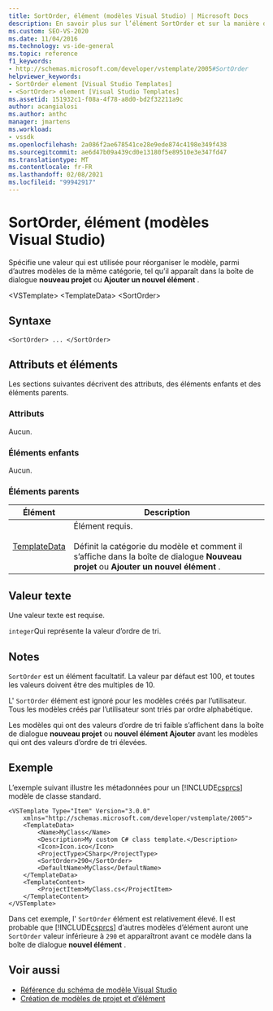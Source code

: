 ```yaml
---
title: SortOrder, élément (modèles Visual Studio) | Microsoft Docs
description: En savoir plus sur l’élément SortOrder et sur la manière dont il spécifie une valeur utilisée pour réorganiser le modèle tel qu’il apparaît dans la boîte de dialogue Nouveau projet ou ajouter un nouvel élément.
ms.custom: SEO-VS-2020
ms.date: 11/04/2016
ms.technology: vs-ide-general
ms.topic: reference
f1_keywords:
- http://schemas.microsoft.com/developer/vstemplate/2005#SortOrder
helpviewer_keywords:
- SortOrder element [Visual Studio Templates]
- <SortOrder> element [Visual Studio Templates]
ms.assetid: 151932c1-f08a-4f78-a8d0-bd2f32211a9c
author: acangialosi
ms.author: anthc
manager: jmartens
ms.workload:
- vssdk
ms.openlocfilehash: 2a086f2ae678541ce28e9ede874c4198e349f438
ms.sourcegitcommit: ae6d47b09a439cd0e13180f5e89510e3e347fd47
ms.translationtype: MT
ms.contentlocale: fr-FR
ms.lasthandoff: 02/08/2021
ms.locfileid: "99942917"
---
```

# <a name="sortorder-element-visual-studio-templates"></a>SortOrder, élément (modèles Visual Studio)
Spécifie une valeur qui est utilisée pour réorganiser le modèle, parmi d’autres modèles de la même catégorie, tel qu’il apparaît dans la boîte de dialogue **nouveau projet** ou **Ajouter un nouvel élément** .

 \<VSTemplate> \<TemplateData>
 \<SortOrder>

## <a name="syntax"></a>Syntaxe

```
<SortOrder> ... </SortOrder>
```

## <a name="attributes-and-elements"></a>Attributs et éléments
 Les sections suivantes décrivent des attributs, des éléments enfants et des éléments parents.

### <a name="attributes"></a>Attributs
 Aucun.

### <a name="child-elements"></a>Éléments enfants
 Aucun.

### <a name="parent-elements"></a>Éléments parents

|Élément|Description|
|-------------|-----------------|
|[TemplateData](../extensibility/templatedata-element-visual-studio-templates.md)|Élément requis.<br /><br /> Définit la catégorie du modèle et comment il s’affiche dans la boîte de dialogue **Nouveau projet** ou **Ajouter un nouvel élément** .|

## <a name="text-value"></a>Valeur texte
 Une valeur texte est requise.

 `integer`Qui représente la valeur d’ordre de tri.

## <a name="remarks"></a>Notes
 `SortOrder` est un élément facultatif. La valeur par défaut est 100, et toutes les valeurs doivent être des multiples de 10.

 L' `SortOrder` élément est ignoré pour les modèles créés par l’utilisateur. Tous les modèles créés par l’utilisateur sont triés par ordre alphabétique.

 Les modèles qui ont des valeurs d’ordre de tri faible s’affichent dans la boîte de dialogue **nouveau projet** ou **nouvel élément Ajouter** avant les modèles qui ont des valeurs d’ordre de tri élevées.

## <a name="example"></a>Exemple
 L’exemple suivant illustre les métadonnées pour un [!INCLUDE[csprcs](../data-tools/includes/csprcs_md.md)] modèle de classe standard.

```
<VSTemplate Type="Item" Version="3.0.0"
    xmlns="http://schemas.microsoft.com/developer/vstemplate/2005">
    <TemplateData>
        <Name>MyClass</Name>
        <Description>My custom C# class template.</Description>
        <Icon>Icon.ico</Icon>
        <ProjectType>CSharp</ProjectType>
        <SortOrder>290</SortOrder>
        <DefaultName>MyClass</DefaultName>
    </TemplateData>
    <TemplateContent>
        <ProjectItem>MyClass.cs</ProjectItem>
    </TemplateContent>
</VSTemplate>
```

 Dans cet exemple, l' `SortOrder` élément est relativement élevé. Il est probable que [!INCLUDE[csprcs](../data-tools/includes/csprcs_md.md)] d’autres modèles d’élément auront une `SortOrder` valeur inférieure à `290` et apparaîtront avant ce modèle dans la boîte de dialogue **nouvel élément** .

## <a name="see-also"></a>Voir aussi
- [Référence du schéma de modèle Visual Studio](../extensibility/visual-studio-template-schema-reference.md)
- [Création de modèles de projet et d’élément](../ide/creating-project-and-item-templates.md)
